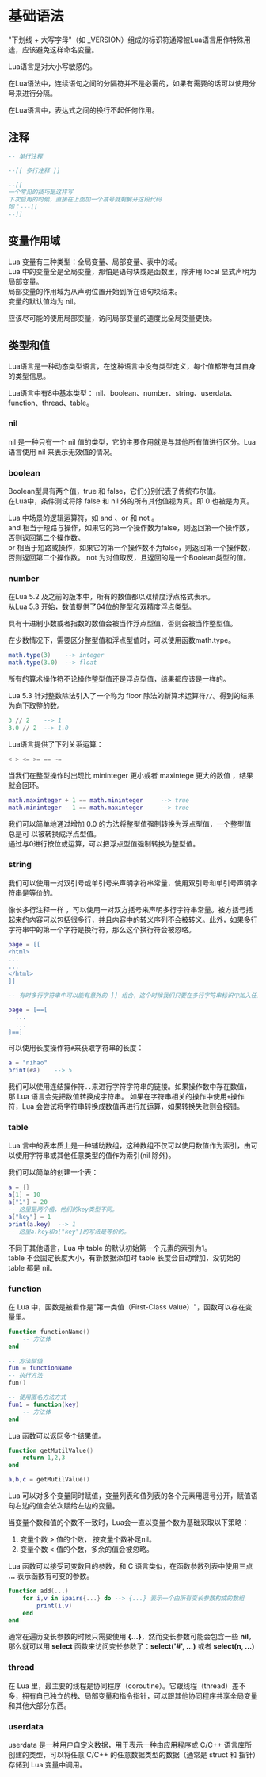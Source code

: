 # 基础语法

"下划线 + 大写字母"（如 _VERSION）组成的标识符通常被Lua语言用作特殊用途，应该避免这样命名变量。

Lua语言是对大小写敏感的。

在Lua语法中，连续语句之间的分隔符并不是必需的，如果有需要的话可以使用分号来进行分隔。

在Lua语言中，表达式之间的换行不起任何作用。

## 注释

```lua
-- 单行注释

--[[ 多行注释 ]]

--[[
一个常见的技巧是这样写
下次启用的时候，直接在上面加一个减号就剩解开这段代码
如：---[[
--]]
```

## 变量作用域

Lua 变量有三种类型：全局变量、局部变量、表中的域。  
Lua 中的变量全是全局变量，那怕是语句块或是函数里，除非用 local 显式声明为局部变量。  
局部变量的作用域为从声明位置开始到所在语句块结束。  
变量的默认值均为 nil。

应该尽可能的使用局部变量，访问局部变量的速度比全局变量更快。

## 类型和值

Lua语言是一种动态类型语言，在这种语言中没有类型定义，每个值都带有其自身的类型信息。

Lua语言中有8中基本类型： nil、boolean、number、string、userdata、function、thread、table。

### nil

nil 是一种只有一个 nil 值的类型，它的主要作用就是与其他所有值进行区分。Lua语言使用 nil 来表示无效值的情况。

### boolean

Boolean型具有两个值，true 和 false，它们分别代表了传统布尔值。  
在Lua中，条件测试将除 false 和 nil 外的所有其他值视为真。即 0 也被是为真。

Lua 中场景的逻辑运算符，如 and 、or 和 not 。  
and 相当于短路与操作，如果它的第一个操作数为false，则返回第一个操作数，否则返回第二个操作数。  
or 相当于短路或操作，如果它的第一个操作数不为false，则返回第一个操作数，否则返回第二个操作数。
not 为对值取反，且返回的是一个Boolean类型的值。

### number

在Lua 5.2 及之前的版本中，所有的数值都以双精度浮点格式表示。  
从Lua 5.3 开始，数值提供了64位的整型和双精度浮点类型。

具有十进制小数或者指数的数值会被当作浮点型值，否则会被当作整型值。

在少数情况下，需要区分整型值和浮点型值时，可以使用函数math.type。

```lua
math.type(3)    --> integer
math.type(3.0)  --> float
```

所有的算术操作符不论操作整型值还是浮点型值，结果都应该是一样的。

Lua 5.3 针对整数除法引入了一个称为 floor 除法的新算术运算符`//`。得到的结果为向下取整的数。

```lua
3 // 2    --> 1
3.0 // 2  --> 1.0
```

Lua语言提供了下列关系运算：

```lua
< > <= >= == ~=
```

当我们在整型操作时出现比 mininteger 更小或者 maxintege 更大的数值 ，结果就会回环。

```lua
math.maxinteger + 1 == math.mininteger     --> true
math.mininteger - 1 == math.maxinteger     --> true
```

我们可以简单地通过增加 0.0 的方法将整型值强制转换为浮点型值，一个整型值总是可
以被转换成浮点型值。  
通过与0进行按位或运算，可以把浮点型值强制转换为整型值。

### string

我们可以使用一对双引号或单引号来声明字符串常量，使用双引号和单引号声明字符串是等价的。

像长多行注释一样 ，可以使用一对双方括号来声明多行字符串常量。被方括号括起来的内容可以包括很多行，并且内容中的转义序列不会被转义。此外，如果多行 字符串中的第一个字符是换行符，那么这个换行符会被忽略。

```lua
page = [[
<html>
...
...
</html>
]]

-- 有时多行字符串中可以能有意外的 ]] 组合，这个时候我们只要在多行字符串标识中加入任意相匹配的等号就可以了

page = [==[
  ...
  ...
]==]
```

可以使用长度操作符`#`来获取字符串的长度：

```lua
a = "nihao"
print(#a)    --> 5
```

我们可以使用连结操作符`..`来进行字符字符串的链接。如果操作数中存在数值，那 Lua 语言会先把数值转换成字符串。 
如果在字符串相关的操作中使用`+`操作符，Lua 会尝试将字符串转换成数值再进行加运算，如果转换失败则会报错。

### table

Lua 言中的表本质上是一种辅助数组，这种数组不仅可以使用数值作为索引，由可以使用字符串或其他任意类型的值作为索引(nil 除外)。

我们可以简单的创建一个表：

```lua
a = {}
a[1] = 10
a["1"] = 20
-- 这里是两个值，他们的key类型不同。
a["key"] = 1
print(a.key)  --> 1
-- 这里a.key和a["key"]的写法是等价的。
```

不同于其他语言，Lua 中 table 的默认初始第一个元素的索引为1。  
table 不会固定长度大小，有新数据添加时 table 长度会自动增加，没初始的 table 都是 nil。

### function

在 Lua 中，函数是被看作是"第一类值（First-Class Value）"，函数可以存在变量里。

```lua
function functionName()
    -- 方法体
end

-- 方法赋值
fun = functionName
-- 执行方法
fun()

-- 使用匿名方法方式
fun1 = function(key) 
    -- 方法体
end
```

Lua 函数可以返回多个结果值。

```lua
function getMutilValue()
    return 1,2,3    
end

a,b,c = getMutilValue()
```

Lua 可以对多个变量同时赋值，变量列表和值列表的各个元素用逗号分开，赋值语句右边的值会依次赋给左边的变量。

当变量个数和值的个数不一致时，Lua会一直以变量个数为基础采取以下策略：

1. 变量个数 > 值的个数， 按变量个数补足nil。
2. 变量个数 < 值的个数，多余的值会被忽略。

Lua 函数可以接受可变数目的参数，和 C 语言类似，在函数参数列表中使用三点 **...** 表示函数有可变的参数。

```lua
function add(...) 
    for i,v in ipairs{...} do --> {...} 表示一个由所有变长参数构成的数组  
        print(i,v)
    end
end
```

通常在遍历变长参数的时候只需要使用 **{…}**，然而变长参数可能会包含一些 **nil**，那么就可以用 **select** 函数来访问变长参数了：**select('#', …)** 或者 **select(n, …)**

### thread 

在 Lua 里，最主要的线程是协同程序（coroutine）。它跟线程（thread）差不多，拥有自己独立的栈、局部变量和指令指针，可以跟其他协同程序共享全局变量和其他大部分东西。

### userdata

userdata 是一种用户自定义数据，用于表示一种由应用程序或 C/C++ 语言库所创建的类型，可以将任意 C/C++ 的任意数据类型的数据（通常是 struct 和 指针）存储到 Lua 变量中调用。